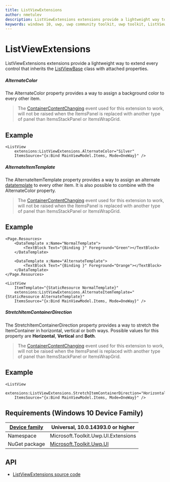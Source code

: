 ```yaml
---
title: ListViewExtensions
author: nmetulev
description: ListViewExtensions extensions provide a lightweight way to extend every control that inherits the ListViewBase class with attached properties.
keywords: windows 10, uwp, uwp community toolkit, uwp toolkit, ListViewBase, extensions
---
```


# ListViewExtensions

ListViewExtensions extensions provide a lightweight way to extend every control that inherits the [ListViewBase](https://docs.microsoft.com/uwp/api/windows.ui.xaml.controls.listviewbase) class with attached properties.

##### AlternateColor

The AlternateColor property provides a way to assign a background color to every other item.

> The [ContainerContentChanging](https://docs.microsoft.com/uwp/api/windows.ui.xaml.controls.listviewbase#Windows_UI_Xaml_Controls_ListViewBase_ContainerContentChanging) event used for this extension to work, will not be raised when the ItemsPanel is replaced with another type of panel than ItemsStackPanel or ItemsWrapGrid. 

## Example

```xaml
<ListView
    extensions:ListViewExtensions.AlternateColor="Silver"
    ItemsSource="{x:Bind MainViewModel.Items, Mode=OneWay}" />
```

##### AlternateItemTemplate

The AlternateItemTemplate property provides a way to assign an alternate [datatemplate](https://docs.microsoft.com/uwp/api/windows.ui.xaml.datatemplate) to every other item. It is also possible to combine with the AlternateColor property.

> The [ContainerContentChanging](https://docs.microsoft.com/uwp/api/windows.ui.xaml.controls.listviewbase#Windows_UI_Xaml_Controls_ListViewBase_ContainerContentChanging) event used for this extension to work, will not be raised when the ItemsPanel is replaced with another type of panel than ItemsStackPanel or ItemsWrapGrid. 

## Example

```xaml
<Page.Resources>
    <DataTemplate x:Name="NormalTemplate">
        <TextBlock Text="{Binding }" Foreground="Green"></TextBlock>
    </DataTemplate>

    <DataTemplate x:Name="AlternateTemplate">
        <TextBlock Text="{Binding }" Foreground="Orange"></TextBlock>
    </DataTemplate>
</Page.Resources>

<ListView
    ItemTemplate="{StaticResource NormalTemplate}"
    extensions:ListViewExtensions.AlternateItemTemplate="{StaticResource AlternateTemplate}"
    ItemsSource="{x:Bind MainViewModel.Items, Mode=OneWay}" />
```

##### StretchItemContainerDirection

The StretchItemContainerDirection property provides a way to stretch the ItemContainer in horizontal, vertical or both ways. Possible values for this property are **Horizontal**, **Vertical** and **Both**.

> The [ContainerContentChanging](https://docs.microsoft.com/uwp/api/windows.ui.xaml.controls.listviewbase#Windows_UI_Xaml_Controls_ListViewBase_ContainerContentChanging) event used for this extension to work, will not be raised when the ItemsPanel is replaced with another type of panel than ItemsStackPanel or ItemsWrapGrid. 

## Example

```xaml
<ListView
    extensions:ListViewExtensions.StretchItemContainerDirection="Horizontal"
    ItemsSource="{x:Bind MainViewModel.Items, Mode=OneWay}" />
```

## Requirements (Windows 10 Device Family)

| [Device family](http://go.microsoft.com/fwlink/p/?LinkID=526370) | Universal, 10.0.14393.0 or higher |
| --- | --- |
| Namespace | Microsoft.Toolkit.Uwp.UI.Extensions |
| NuGet package | [Microsoft.Toolkit.Uwp.UI](https://www.nuget.org/packages/Microsoft.Toolkit.Uwp.UI/) |

## API

* [ListViewExtensions source code](https://github.com/Microsoft/UWPCommunityToolkit/blob/master/Microsoft.Toolkit.Uwp.UI/Extensions/ListViewExtensions)

